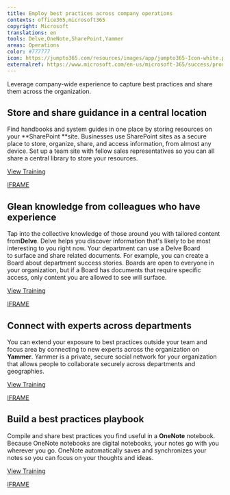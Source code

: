```yaml
---
title: Employ best practices across company operations
contexts: office365,microsoft365
copyright: Microsoft
translations: en
tools: Delve,OneNote,SharePoint,Yammer
areas: Operations 
color: #777777
icon: https://jumpto365.com/resources/images/app/jumpto365-Icon-white.png
externalref: https://www.microsoft.com/en-us/microsoft-365/success/productivitylibrary/employ-best-practices-across-company-operations
---
```

Leverage company-wide experience to capture best practices and share them across&#xA0;the organization.


## Store and share guidance in a central location

Find handbooks and system guides in one place by storing resources on your **SharePoint **site. Businesses use SharePoint sites as a secure place to store, organize, share, and access information, from almost any device. Set up a team site with fellow sales representatives so you can all share a central library to store your resources. 

[View Training](https://support.office.com/article/Create-a-team-site-in-SharePoint-Online-ef10c1e7-15f3-42a3-98aa-b5972711777d)

[IFRAME](https://www.microsoft.com/en-us/videoplayer/embed/RE1UCma)

## Glean knowledge from colleagues who have experience

Tap into the collective knowledge of those around you with tailored content from**Delve**. Delve helps you discover information that's likely to be most interesting to you right now. Your department can use a Delve Board to surface and share related documents. For example, you can create a Board about department success stories. Boards are open to everyone in your organization, but if a Board has documents that require specific access, only content you are allowed to see will surface.

[View Training](https://support.office.com/en-US/article/Group-and-share-documents-in-Office-Delve-da0c5804-01ef-4edd-8b87-e576b19bef3e)

[IFRAME](https://www.microsoft.com/en-us/videoplayer/embed/RE1TrEK)

## Connect with experts across departments

You can extend your exposure to best practices outside your team and focus area by connecting to new experts across the organization on **Yammer**. Yammer is a private, secure social network for your organization that allows people to collaborate securely across departments and geographies.

[View Training](https://support.office.com/en-US/article/Say-hello-to-Yammer-02AC514E-CF1D-4060-9CDE-6038CA812EDE)

[IFRAME](https://www.microsoft.com/en-us/videoplayer/embed/RE1UPnn)

## Build a best practices playbook

Compile and share best practices you find useful in a **OneNote** notebook. Because OneNote notebooks are digital notebooks, your notes go with you wherever you go. OneNote automatically saves and synchronizes your notes so you can focus on your thoughts and ideas.

[View Training](https://support.office.com/en-US/article/OneNote-2016-training-51d1d95b-bdf4-48df-acad-a3331dec8f97)

[IFRAME](https://www.microsoft.com/en-us/videoplayer/embed/RE1TzhI)

